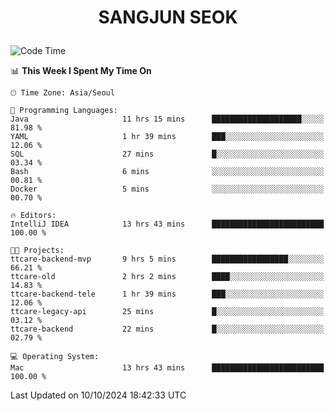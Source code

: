 <h1>
 <p align="center">
   SANGJUN SEOK
 </p>
</h1>

<!--START_SECTION:waka-->
![Code Time](http://img.shields.io/badge/Code%20Time-3%2C826%20hrs%2037%20mins-blue)

📊 **This Week I Spent My Time On** 

```text
🕑︎ Time Zone: Asia/Seoul

💬 Programming Languages: 
Java                     11 hrs 15 mins      ████████████████████░░░░░   81.98 % 
YAML                     1 hr 39 mins        ███░░░░░░░░░░░░░░░░░░░░░░   12.06 % 
SQL                      27 mins             █░░░░░░░░░░░░░░░░░░░░░░░░   03.34 % 
Bash                     6 mins              ░░░░░░░░░░░░░░░░░░░░░░░░░   00.81 % 
Docker                   5 mins              ░░░░░░░░░░░░░░░░░░░░░░░░░   00.70 % 

🔥 Editors: 
IntelliJ IDEA            13 hrs 43 mins      █████████████████████████   100.00 % 

🐱‍💻 Projects: 
ttcare-backend-mvp       9 hrs 5 mins        █████████████████░░░░░░░░   66.21 % 
ttcare-old               2 hrs 2 mins        ████░░░░░░░░░░░░░░░░░░░░░   14.83 % 
ttcare-backend-tele      1 hr 39 mins        ███░░░░░░░░░░░░░░░░░░░░░░   12.06 % 
ttcare-legacy-api        25 mins             █░░░░░░░░░░░░░░░░░░░░░░░░   03.12 % 
ttcare-backend           22 mins             █░░░░░░░░░░░░░░░░░░░░░░░░   02.79 % 

💻 Operating System: 
Mac                      13 hrs 43 mins      █████████████████████████   100.00 % 
```


 Last Updated on 10/10/2024 18:42:33 UTC
<!--END_SECTION:waka-->
